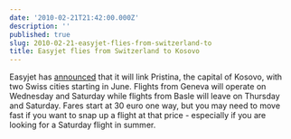 ```yaml
---
date: '2010-02-21T21:42:00.000Z'
description: ''
published: true
slug: 2010-02-21-easyjet-flies-from-switzerland-to
title: Easyjet flies from Switzerland to Kosovo
---
```


Easyjet has <a href="http://corporate.easyjet.com/media/latest-news/news-year-2010/easyJet%20to%20introduce%20services%20to%20Kosovo%20and%20Isle%20of%20Man.aspx">announced</a> that it will link Pristina, the capital of Kosovo, with two Swiss cities starting in June. Flights from Geneva will operate on Wednesday and Saturday while flights from Basle will leave on Thursday and Saturday. Fares start at 30 euro one way, but you may need to move fast if you want to snap up a flight at that price - especially if you are looking for a Saturday flight in summer.